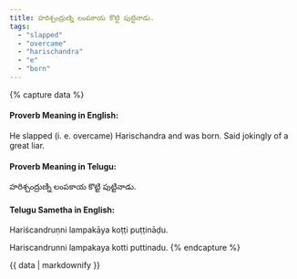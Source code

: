 ```yaml
---
title: హరిశ్చంద్రుణ్ని లంపకాయ కొట్టి పుట్టినాడు.
tags:
  - "slapped"
  - "overcame"
  - "harischandra"
  - "e"
  - "born"
---
```


{% capture data %}
#### Proverb Meaning in English:
He slapped (i. e. overcame) Harischandra and was born.
Said jokingly of a great liar.

#### Proverb Meaning in Telugu:
హరిశ్చంద్రుణ్ని లంపకాయ కొట్టి పుట్టినాడు.

#### Telugu Sametha in English:
Hariścandruṇni lampakāya koṭṭi puṭṭināḍu.

Hariscandrunni lampakaya kotti puttinadu.
{% endcapture %}

{{ data | markdownify }}

